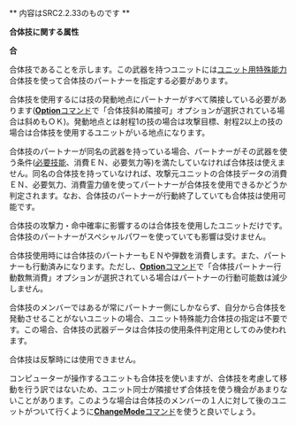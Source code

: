 ** 内容はSRC2.2.33のものです **

**合体技に関する属性**

**合**

合体技であることを示します。この武器を持つユニットには[ユニット用特殊能力](ユニット用特殊能力.md)合体技を使って合体技のパートナーを指定する必要があります。

合体技を使用するには技の発動地点にパートナーがすべて隣接している必要があります([**Option**コマンド](Optionコマンド.md)で「合体技斜め隣接可」オプションが選択されている場合は斜めもＯＫ)。発動地点とは射程1の技の場合は攻撃目標、射程2以上の技の場合は合体技を使用するユニットがいる地点になります。

合体技のパートナーが同名の武器を持っている場合、パートナーがその武器を使う条件([必要技能](必要技能.md)、消費ＥＮ、必要気力等)を満たしていなければ合体技は使えません。同名の合体技を持っていなければ、攻撃元ユニットの合体技データの消費ＥＮ、必要気力、消費霊力値を使ってパートナーが合体技を使用できるかどうか判定されます。なお、合体技のパートナーが行動終了していても合体技は使用可能です。

合体技の攻撃力・命中確率に影響するのは合体技を使用したユニットだけです。合体技のパートナーがスペシャルパワーを使っていても影響は受けません。

合体技使用時には合体技のパートナーもＥＮや弾数を消費します。また、パートナーも行動済みになります。ただし、[**Option**コマンド](Optionコマンド.md)で「合体技パートナー行動数無消費」オプションが選択されている場合はパートナーの行動可能数は減少しません。

合体技のメンバーではあるが常にパートナー側にしかならず、自分から合体技を発動させることがないユニットの場合、ユニット特殊能力合体技の指定は不要です。この場合、合体技の武器データは合体技の使用条件判定用としてのみ使われます。

合体技は反撃時には使用できません。

コンピューターが操作するユニットも合体技を使いますが、合体技を考慮して移動を行う訳ではないため、ユニット同士が隣接せず合体技を使う機会があまりないことがあります。このような場合は合体技のメンバーの１人に対して後のユニットがついて行くように[**ChangeMode**コマンド](ChangeModeコマンド.md)を使うと良いでしょう。
